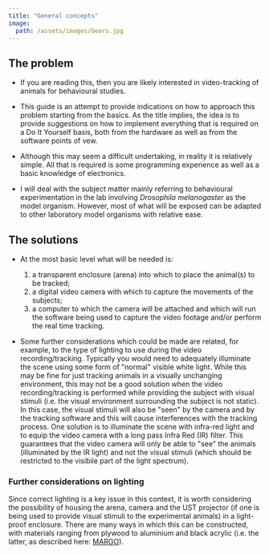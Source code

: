 ```yaml
---
title: "General concepts"
image: 
  path: /assets/images/Gears.jpg
---
```


<!--- # General concepts --->

## The problem

-   If you are reading this, then you are likely interested in
    video-tracking of animals for behavioural studies.

-   This guide is an attempt to provide indications on how to
    approach this problem starting from the basics. As the title
    implies, the idea is to provide suggestions on how to implement
    everything that is required on a Do It Yourself basis, both from
    the hardware as well as from the software points of vew.

-   Although this may seem a difficult undertaking, in reality it is
    relatively simple. All that is required is some programming
    experience as well as a basic knowledge of electronics.

-   I will deal with the subject matter mainly referring to
    behavioural experimentation in the lab involving *Drosophila
    melanogaster* as the model organism. However, most of what will
    be exposed can be adapted to other laboratory model organisms
    with relative ease.


## The solutions

-   At the most basic level what will be needed is:
    1.  a transparent enclosure (arena) into which to place the
        animal(s) to be tracked;
    2.  a digital video camera with which to capture the movements of
        the subjects;
    3.  a computer to which the camera will be attached and which will
        run the software being used to capture the video footage
        and/or perform the real time tracking.

-   Some further considerations which could be made are related, for
    example, to the type of lighting to use during the video
    recording/tracking. Typically you would need to adequately
    illuminate the scene using some form of "normal" visible white
    light. While this may be fine for just tracking animals in a
    visually unchanging environment, this may not be a good solution
    when the video recording/tracking is performed while providing
    the subject with visual stimuli (i.e. the visual environment
    surrounding the subject is not static). In this case, the visual
    stimuli will also be "seen" by the camera and by the tracking
    software and this will cause interferences with the tracking
    process. One solution is to illuminate the scene with infra-red
    light and to equip the video camera with a long pass Infra Red
    (IR) filter. This guarantees that the video camera will only be
    able to "see" the animals (illuminated by the IR light) and not
    the visual stimuli (which should be restricted to the visibile
    part of the light spectrum).


### Further considerations on lighting

Since correct lighting is a key issue in this context, it is worth
considering the possibility of housing the arena, camera and the
UST projector (if one is being used to provide visual stimuli to
the experimental animals) in a light-proof enclosure. There are
many ways in which this can be constructed, with materials ranging
from plywood to aluminium and black acrylic (i.e. the latter, as
described here: [MARGO](https://github.com/de-Bivort-Lab/margo)).

